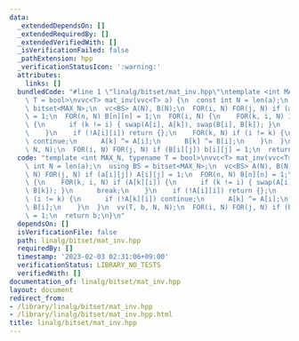 ```yaml
---
data:
  _extendedDependsOn: []
  _extendedRequiredBy: []
  _extendedVerifiedWith: []
  _isVerificationFailed: false
  _pathExtension: hpp
  _verificationStatusIcon: ':warning:'
  attributes:
    links: []
  bundledCode: "#line 1 \"linalg/bitset/mat_inv.hpp\"\ntemplate <int MAX_N, typename\
    \ T = bool>\nvvc<T> mat_inv(vvc<T> a) {\n  const int N = len(a);\n  using BS =\
    \ bitset<MAX_N>;\n  vc<BS> A(N), B(N);\n  FOR(i, N) FOR(j, N) if (a[i][j]) A[i][j]\
    \ = 1;\n  FOR(n, N) B[n][n] = 1;\n  FOR(i, N) {\n    FOR(k, i, N) if (A[k][i])\
    \ {\n      if (k != i) { swap(A[i], A[k]), swap(B[i], B[k]); }\n      break;\n\
    \    }\n    if (!A[i][i]) return {};\n    FOR(k, N) if (i != k) {\n      if (!A[k][i])\
    \ continue;\n      A[k] ^= A[i];\n      B[k] ^= B[i];\n    }\n  }\n  vv(T, b,\
    \ N, N);\n  FOR(i, N) FOR(j, N) if (B[i][j]) b[i][j] = 1;\n  return b;\n}\n"
  code: "template <int MAX_N, typename T = bool>\nvvc<T> mat_inv(vvc<T> a) {\n  const\
    \ int N = len(a);\n  using BS = bitset<MAX_N>;\n  vc<BS> A(N), B(N);\n  FOR(i,\
    \ N) FOR(j, N) if (a[i][j]) A[i][j] = 1;\n  FOR(n, N) B[n][n] = 1;\n  FOR(i, N)\
    \ {\n    FOR(k, i, N) if (A[k][i]) {\n      if (k != i) { swap(A[i], A[k]), swap(B[i],\
    \ B[k]); }\n      break;\n    }\n    if (!A[i][i]) return {};\n    FOR(k, N) if\
    \ (i != k) {\n      if (!A[k][i]) continue;\n      A[k] ^= A[i];\n      B[k] ^=\
    \ B[i];\n    }\n  }\n  vv(T, b, N, N);\n  FOR(i, N) FOR(j, N) if (B[i][j]) b[i][j]\
    \ = 1;\n  return b;\n}\n"
  dependsOn: []
  isVerificationFile: false
  path: linalg/bitset/mat_inv.hpp
  requiredBy: []
  timestamp: '2023-02-03 02:31:06+09:00'
  verificationStatus: LIBRARY_NO_TESTS
  verifiedWith: []
documentation_of: linalg/bitset/mat_inv.hpp
layout: document
redirect_from:
- /library/linalg/bitset/mat_inv.hpp
- /library/linalg/bitset/mat_inv.hpp.html
title: linalg/bitset/mat_inv.hpp
---
```

